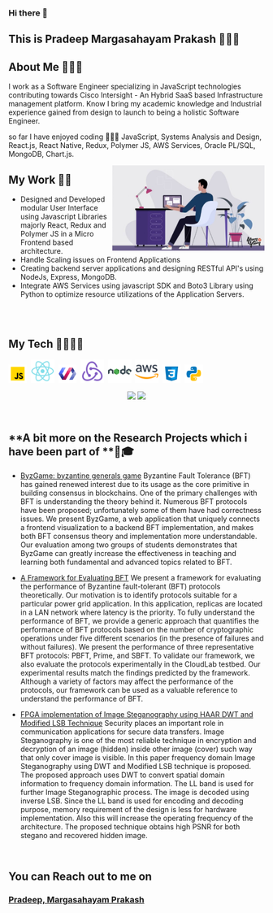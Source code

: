 ### Hi there 👋

## This is Pradeep Margasahayam Prakash 👨🏻‍💻

## **About Me** 🙋🏽‍♂️

I work as a Software Engineer specializing in JavaScript technologies contributing towards Cisco Intersight - An Hybrid SaaS based Infrastructure management platform. Know I bring my academic knowledge and Industrial experience gained from design to launch to being a holistic Software Engineer.

so far I have enjoyed coding 👨🏻‍💻 JavaScript, Systems Analysis and Design, React.js, React Native, Redux, Polymer JS, AWS Services, Oracle PL/SQL, MongoDB, Chart.js.

<img align="right" width="300" src="https://raw.githubusercontent.com/Pradeep241094/Pradeep241094/main/Blasco3-1-21-696x389.jpg"/>

## **My Work** 🧑‍💻

- Designed and Developed modular User Interface using Javascript Libraries majorly React, Redux and Polymer JS in a Micro Frontend based architecture.
- Handle Scaling issues on Frontend Applications 
- Creating backend server applications and designing RESTful API's using NodeJs, Express, MongoDB.
- Integrate AWS Services using javascript SDK and Boto3 Library using Python to optimize resource utilizations of the Application Servers.

</br></br>

<p>

## **My Tech** 👨🏻‍👨‍🏭

<img width="36px" alt="javascript" src="https://raw.githubusercontent.com/Pradeep241094/Pradeep241094/main/icons8-javascript.svg">&nbsp;
<img width="46px" alt="react" src="https://raw.githubusercontent.com/Pradeep241094/Pradeep241094/main/icons8-react-native.svg">&nbsp;
<img width="36px" alt="PolymerJs" src="https://raw.githubusercontent.com/Pradeep241094/Pradeep241094/main/icons8-polymer.svg">&nbsp;
<img width="46px" alt="redux" src="https://raw.githubusercontent.com/Pradeep241094/Pradeep241094/main/icons8-redux.svg">&nbsp;
<img width="46px" alt="nodejs" src="https://raw.githubusercontent.com/Pradeep241094/Pradeep241094/main/icons8-nodejs.svg">&nbsp;
<img width="46px" alt="aws" src="https://raw.githubusercontent.com/Pradeep241094/Pradeep241094/main/icons8-amazon-web-services.svg">&nbsp;
<img width="36px" alt="css" src="https://raw.githubusercontent.com/Pradeep241094/Pradeep241094/main/icons8-css3.svg">&nbsp;
<img width="36px" alt="css" src="https://raw.githubusercontent.com/Pradeep241094/Pradeep241094/main/icons8-python.svg">&nbsp;

</p>


<p align="center">
<img height="200" src="https://github-readme-stats.vercel.app/api?username=Pradeep241094&show_icons=true&theme=dracula&include_all_commits=true" />
<img height="200" src="https://github-readme-stats.vercel.app/api/top-langs/?username=Pradeep241094&theme=dracula&show_icons=true" />
</p>

</br>

## **A bit more on the Research Projects which i have been part of **📖🎓

- <a href="https://dl.acm.org/doi/10.1145/3401025.3401739">ByzGame: byzantine generals game</a> Byzantine Fault Tolerance (BFT) has gained renewed interest due to its usage as the core primitive in building consensus in blockchains. One of the primary challenges with BFT is understanding the theory behind it. Numerous BFT protocols have been proposed; unfortunately some of them have had correctness issues. We present ByzGame, a web application that uniquely connects a frontend visualization to a backend BFT implementation, and makes both BFT consensus theory and implementation more understandable. Our evaluation among two groups of students demonstrates that ByzGame can greatly increase the effectiveness in teaching and learning both fundamental and advanced topics related to BFT. 


- <a href="https://ieeexplore.ieee.org/abstract/document/9763687">A Framework for Evaluating BFT</a> We present a framework for evaluating the performance of Byzantine fault-tolerant (BFT) protocols theoretically. Our motivation is to identify protocols suitable for a particular power grid application. In this application, replicas are located in a LAN network where latency is the priority. To fully understand the performance of BFT, we provide a generic approach that quantifies the performance of BFT protocols based on the number of cryptographic operations under five different scenarios (in the presence of failures and without failures). We present the performance of three representative BFT protocols: PBFT, Prime, and SBFT. To validate our framework, we also evaluate the protocols experimentally in the CloudLab testbed. Our experimental results match the findings predicted by the framework. Although a variety of factors may affect the performance of the protocols, our framework can be used as a valuable reference to understand the performance of BFT.

- <a href="https://ieeexplore.ieee.org/document/7887918"> FPGA implementation of Image Steganography using HAAR DWT and Modified LSB Technique</a> Security places an important role in communication applications for secure data transfers. Image Steganography is one of the most reliable technique in encryption and decryption of an image (hidden) inside other image (cover) such way that only cover image is visible. In this paper frequency domain Image Steganography using DWT and Modified LSB technique is proposed. The proposed approach uses DWT to convert spatial domain information to frequency domain information. The LL band is used for further Image Steganographic process. The image is decoded using inverse LSB. Since the LL band is used for encoding and decoding purpose, memory requirement of the design is less for hardware implementation. Also this will increase the operating frequency of the architecture. The proposed technique obtains high PSNR for both stegano and recovered hidden image.

</br>

## **You can Reach out to me on** 
### <a href="https://www.linkedin.com/in/margasahayam-pradeep" target="_blank">Pradeep, Margasahayam Prakash</a>

</br>
</br>

